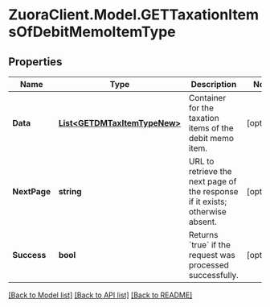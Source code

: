 # ZuoraClient.Model.GETTaxationItemsOfDebitMemoItemType

## Properties

Name | Type | Description | Notes
------------ | ------------- | ------------- | -------------
**Data** | [**List&lt;GETDMTaxItemTypeNew&gt;**](GETDMTaxItemTypeNew.md) | Container for the taxation items of the debit memo item.  | [optional] 
**NextPage** | **string** | URL to retrieve the next page of the response if it exists; otherwise absent.  | [optional] 
**Success** | **bool** | Returns &#x60;true&#x60; if the request was processed successfully. | [optional] 

[[Back to Model list]](../README.md#documentation-for-models) [[Back to API list]](../README.md#documentation-for-api-endpoints) [[Back to README]](../README.md)

